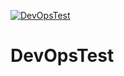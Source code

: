 [![DevOpsTest](https://github.com/aryan-99/DevOpsTest/actions/workflows/main.yml/badge.svg)](https://github.com/aryan-99/DevOpsTest/actions/workflows/main.yml)

# DevOpsTest
